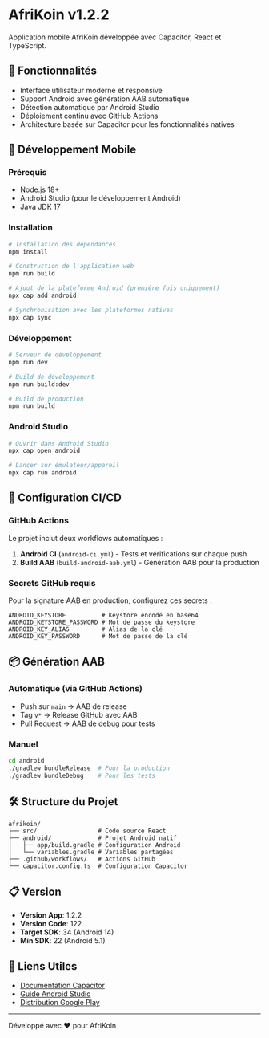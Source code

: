 # AfriKoin v1.2.2

Application mobile AfriKoin développée avec Capacitor, React et TypeScript.

## 🚀 Fonctionnalités

- Interface utilisateur moderne et responsive
- Support Android avec génération AAB automatique
- Détection automatique par Android Studio
- Déploiement continu avec GitHub Actions
- Architecture basée sur Capacitor pour les fonctionnalités natives

## 📱 Développement Mobile

### Prérequis
- Node.js 18+
- Android Studio (pour le développement Android)
- Java JDK 17

### Installation

```bash
# Installation des dépendances
npm install

# Construction de l'application web
npm run build

# Ajout de la plateforme Android (première fois uniquement)
npx cap add android

# Synchronisation avec les plateformes natives
npx cap sync
```

### Développement

```bash
# Serveur de développement
npm run dev

# Build de développement
npm run build:dev

# Build de production
npm run build
```

### Android Studio

```bash
# Ouvrir dans Android Studio
npx cap open android

# Lancer sur émulateur/appareil
npx cap run android
```

## 🔧 Configuration CI/CD

### GitHub Actions

Le projet inclut deux workflows automatiques :

1. **Android CI** (`android-ci.yml`) - Tests et vérifications sur chaque push
2. **Build AAB** (`build-android-aab.yml`) - Génération AAB pour la production

### Secrets GitHub requis

Pour la signature AAB en production, configurez ces secrets :

```
ANDROID_KEYSTORE          # Keystore encodé en base64
ANDROID_KEYSTORE_PASSWORD # Mot de passe du keystore
ANDROID_KEY_ALIAS         # Alias de la clé
ANDROID_KEY_PASSWORD      # Mot de passe de la clé
```

## 📦 Génération AAB

### Automatique (via GitHub Actions)
- Push sur `main` → AAB de release
- Tag `v*` → Release GitHub avec AAB
- Pull Request → AAB de debug pour tests

### Manuel
```bash
cd android
./gradlew bundleRelease  # Pour la production
./gradlew bundleDebug    # Pour les tests
```

## 🛠️ Structure du Projet

```
afrikoin/
├── src/                 # Code source React
├── android/             # Projet Android natif
│   ├── app/build.gradle # Configuration Android
│   └── variables.gradle # Variables partagées
├── .github/workflows/   # Actions GitHub
└── capacitor.config.ts  # Configuration Capacitor
```

## 📋 Version

- **Version App**: 1.2.2
- **Version Code**: 122
- **Target SDK**: 34 (Android 14)
- **Min SDK**: 22 (Android 5.1)

## 🔗 Liens Utiles

- [Documentation Capacitor](https://capacitorjs.com/docs)
- [Guide Android Studio](https://developer.android.com/studio)
- [Distribution Google Play](https://play.google.com/console)

---

Développé avec ❤️ pour AfriKoin